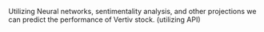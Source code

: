 Utilizing Neural networks, sentimentality analysis, and other projections we can predict the performance of Vertiv stock. (utilizing API)
